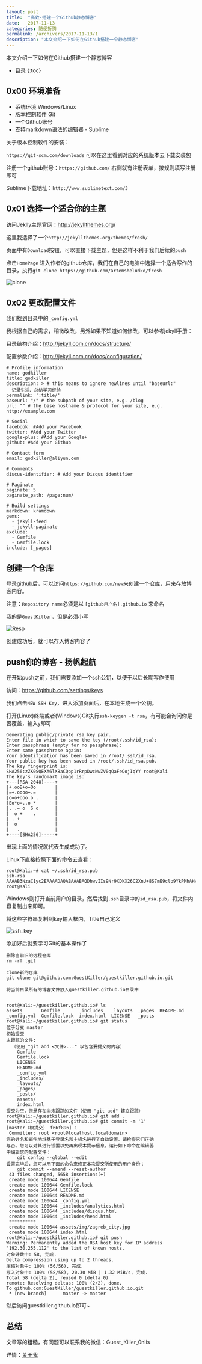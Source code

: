 ```yaml
---
layout: post
title:  "高效-搭建一个Github静态博客"
date:   2017-11-13
categories: 随便折腾
permalink: /archivers/2017-11-13/1
description: "本文介绍一下如何在Github搭建一个静态博客"
---
```

本文介绍一下如何在Github搭建一个静态博客
<!--more-->
* 目录
{:toc}

## 0x00 环境准备

* 系统环境  Windows/Linux 
* 版本控制软件 Git
* 一个Github账号
* 支持markdown语法的编辑器 - Sublime


关于版本控制软件的安装：

`https://git-scm.com/downloads` 可以在这里看到对应的系统版本去下载安装包


注册一个github账号：`https://github.com/`  右侧就有注册表单，按规则填写注册即可


Sublime下载地址：`http://www.sublimetext.com/3`


## 0x01 选择一个适合你的主题


访问Jeklly主题官网：http://jekyllthemes.org/

这里我选择了一个`http://jekyllthemes.org/themes/fresh/`

页面中有`Download`按钮，可以直接下载主题，但是这样不利于我们后续的`push`

点击`HomePage` 进入作者的github仓库，我们在自己的电脑中选择一个适合写作的目录，执行`git clone https://github.com/artemsheludko/fresh`

![clone](https://rvn0xsy.oss-cn-shanghai.aliyuncs.com/2017-11-13/1.png)


## 0x02 更改配置文件

我们找到目录中的`_config.yml`

我根据自己的需求，稍微改改，另外如果不知道如何修改，可以参考jekyll手册：

目录结构介绍：http://jekyll.com.cn/docs/structure/

配置参数介绍：http://jekyll.com.cn/docs/configuration/

```
# Profile information
name: godkiller
title: godkiller
description: > # this means to ignore newlines until "baseurl:"
  记录生活、总结学习经验
permalink: ':title/'
baseurl: "/" # the subpath of your site, e.g. /blog
url: "" # the base hostname & protocol for your site, e.g. http://example.com

# Social
facebook: #Add your Facebook
twitter: #Add your Twitter
google-plus: #Add your Google+
github: #Add your Github

# Contact form
email: godkiller@aliyun.com

# Comments
discus-identifier: # Add your Disqus identifier

# Paginate
paginate: 5
paginate_path: /page:num/

# Build settings
markdown: kramdown
gems:
  - jekyll-feed
  - jekyll-paginate
exclude:
  - Gemfile
  - Gemfile.lock
include: [_pages]
```

## 创建一个仓库

登录github后，可以访问`https://github.com/new`来创建一个仓库，用来存放博客内容。

注意：`Repository name`必须是以 `[github用户名].github.io` 来命名

我的是`GuestKiller`，但是必须小写

![Resp](https://rvn0xsy.oss-cn-shanghai.aliyuncs.com/2017-11-13/2.png)

创建成功后，就可以存入博客内容了

## push你的博客 - 扬帆起航

在开始push之前，我们需要添加一个ssh公钥，以便于以后长期写作使用

访问：https://github.com/settings/keys

我们点击`NEW SSH Key`，进入添加页面后，在本地生成一个公钥。

打开(Linux)终端或者(Windows)Git执行`ssh-keygen -t rsa`，有可能会询问你是否覆盖，输入`y`即可

```
Generating public/private rsa key pair.
Enter file in which to save the key (/root/.ssh/id_rsa): 
Enter passphrase (empty for no passphrase): 
Enter same passphrase again: 
Your identification has been saved in /root/.ssh/id_rsa.
Your public key has been saved in /root/.ssh/id_rsa.pub.
The key fingerprint is:
SHA256:zZK0SQEXA6lX8aCQpp1rRrpDwcNwZV0qQaFeQojIqYY root@Kali
The key's randomart image is:
+---[RSA 2048]----+
|+.ooB+o=Oo       |
|=+.oooo+.=       |
|o=o+ooo.o .      |
|Eo*o=..o *       |
|. .= o  S o      |
|  o +    .       |
| . +             |
|  o              |
|   .             |
+----[SHA256]-----+
```

出现上面的情况就代表生成成功了。

Linux下直接按照下面的命令去查看：
```
root@Kali:~# cat ~/.ssh/id_rsa.pub 
ssh-rsa AAAAB3NzaC1yc2EAAAADAQABAAABAQDhwvIIs9Nr9XDkX26C2XnU+8S7mE9clp9YkPMhAHvx5h0UHwMyW8elzqky7qnRvvS2TjUWX0Zmfk4Ezqni33x82WUoshs9a+yqhSByiVR1zQGMb3VO89hWcZrt8vwznDEBufpEB51o1EWGiSIwNa6BlNN3j++1bpYgoGsLG9UGRh5ymvHpmP0/rTlss5Xjc0E4UB3ZS2Oyv**********pVbnvTgJP6IRklcknZcJLXgK5UqTDrQBf7ctd9IVgvqQ0N43WINoWA10/62uxp6mgqxwOHveG70gOBIPTT8CHPYxiGjt4rm7/rtWzWWezt root@Kali
```

Windows则打开当前用户的目录，然后找到`.ssh`目录中的`id_rsa.pub`，将文件内容复制出来即可。

将这些字符串复制到key输入框内，Title自己定义

![ssh_key](https://rvn0xsy.oss-cn-shanghai.aliyuncs.com/2017-11-13/3.png)

添加好后就要学习Git的基本操作了

```
删除当前旧的远程仓库
rm -rf .git

clone新的仓库
git clone git@github.com:GuestKiller/guestkiller.github.io.git

将当前目录所有的博客文件放入guestkiller.github.io目录中


root@Kali:~/guestkiller.github.io# ls
assets       Gemfile       _includes   _layouts  _pages  README.md
_config.yml  Gemfile.lock  index.html  LICENSE   _posts
root@Kali:~/guestkiller.github.io# git status
位于分支 master
初始提交
未跟踪的文件:
  （使用 "git add <文件>..." 以包含要提交的内容）
	Gemfile
	Gemfile.lock
	LICENSE
	README.md
	_config.yml
	_includes/
	_layouts/
	_pages/
	_posts/
	assets/
	index.html
提交为空，但是存在尚未跟踪的文件（使用 "git add" 建立跟踪）
root@Kali:~/guestkiller.github.io# git add .
root@Kali:~/guestkiller.github.io# git commit -m '1'
[master（根提交） f66f896] 1
 Committer: root <root@localhost.localdomain>
您的姓名和邮件地址基于登录名和主机名进行了自动设置。请检查它们正确
与否。您可以对其进行设置以免再出现本提示信息。运行如下命令在编辑器
中编辑您的配置文件：
    git config --global --edit
设置完毕后，您可以用下面的命令来修正本次提交所使用的用户身份：
    git commit --amend --reset-author
 43 files changed, 5658 insertions(+)
 create mode 100644 Gemfile
 create mode 100644 Gemfile.lock
 create mode 100644 LICENSE
 create mode 100644 README.md
 create mode 100644 _config.yml
 create mode 100644 _includes/analytics.html
 create mode 100644 _includes/disqus.html
 create mode 100644 _includes/head.html
 **********
 create mode 100644 assets/img/zagreb_city.jpg
 create mode 100644 index.html
root@Kali:~/guestkiller.github.io# git push
Warning: Permanently added the RSA host key for IP address '192.30.255.112' to the list of known hosts.
对象计数中: 58, 完成.
Delta compression using up to 2 threads.
压缩对象中: 100% (56/56), 完成.
写入对象中: 100% (58/58), 20.30 MiB | 1.32 MiB/s, 完成.
Total 58 (delta 2), reused 0 (delta 0)
remote: Resolving deltas: 100% (2/2), done.
To github.com:GuestKiller/guestkiller.github.io.git
 * [new branch]      master -> master

```

然后访问guestkiller.github.io即可~

## 总结

文章写的粗糙，有问题可以联系我的微信：Guest_Killer_0nlis

详情：[关于我](/about/)